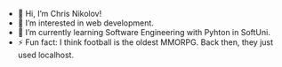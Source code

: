- 👋 Hi, I’m Chris Nikolov!
- 👀 I’m interested in web development.
- 🌱 I’m currently learning Software Engineering with Pyhton in SoftUni.
- ⚡ Fun fact: I think football is the oldest MMORPG. Back then, they just used localhost.

<!---
Chris-Nikolov/Chris-Nikolov is a ✨ special ✨ repository because its `README.md` (this file) appears on your GitHub profile.
You can click the Preview link to take a look at your changes.
- 💞️ I’m looking to collaborate on ...
- 📫 How to reach me ...
--->
